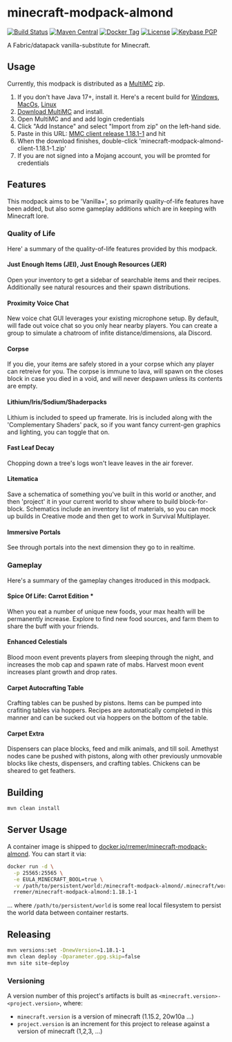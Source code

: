 # minecraft-modpack-almond

[![Build Status](https://img.shields.io/travis/rremer/minecraft-modpack-almond/master)](https://travis-ci.org/github/rremer/minecraft-modpack-almond)
[![Maven Central](https://img.shields.io/maven-central/v/com.github.rremer/minecraft-modpack-almond-client.svg?label=client)](https://search.maven.org/artifact/com.github.rremer/minecraft-modpack-almond-client/1.18.1-1/jar)
[![Docker Tag](https://img.shields.io/docker/v/rremer/minecraft-modpack-almond/1.18.1-1?label=docker)](https://hub.docker.com/repository/docker/rremer/minecraft-modpack-almond/general)
[![License](https://img.shields.io/github/license/rremer/minecraft-modpack-almond)](https://opensource.org/licenses/MIT)
[![Keybase PGP](https://img.shields.io/keybase/pgp/rremer)](https://keybase.io/rremer/pgp_keys.asc)

A Fabric/datapack vanilla-substitute for Minecraft.

## Usage

Currently, this modpack is distributed as a [MultiMC] zip.

1. If you don't have Java 17+, install it. Here's a recent build for [Windows](https://cdn.azul.com/zulu/bin/zulu17.32.13-ca-jdk17.0.2-win_x64.msi), [MacOs](https://www.azul.com/downloads/?version=java-17-lts&os=macos&architecture=x86-64-bit&package=jdk), [Linux](https://www.azul.com/downloads/?version=java-17-lts&os=linux&architecture=x86-64-bit&package=jdk)
2. [Download MultiMC] and install.
3. Open MultiMC and and add login credentials
4. Click "Add Instance" and select "Import from zip" on the left-hand side.
5. Paste in this URL: [MMC client release 1.18.1-1] and hit <Enter> 
6. When the download finishes, double-click 'minecraft-modpack-almond-client-1.18.1-1.zip'
7. If you are not signed into a Mojang account, you will be promted for credentials

## Features

This modpack aims to be 'Vanilla+', so primarily quality-of-life features have been added, but also some gameplay additions which are in keeping with Minecraft lore.

### Quality of Life

Here' a summary of the quality-of-life features provided by this modpack.

#### Just Enough Items (JEI), Just Enough Resources (JER)

Open your inventory to get a sidebar of searchable items and their recipes. Additionally see natural resources and their spawn distributions.

#### Proximity Voice Chat

New voice chat GUI leverages your existing microphone setup. By default, will fade out voice chat so you only hear nearby players. You can create a group to simulate a chatroom of infite distance/dimensions, ala Discord.

#### Corpse

If you die, your items are safely stored in a your corpse which any player can retreive for you. The corpse is immune to lava, will spawn on the closes block in case you died in a void, and will never despawn unless its contents are empty.

#### Lithium/Iris/Sodium/Shaderpacks

Lithium is included to speed up framerate. Iris is included along with the 'Complementary Shaders' pack, so if you want fancy current-gen graphics and lighting, you can toggle that on.

#### Fast Leaf Decay

Chopping down a tree's logs won't leave leaves in the air forever.

#### Litematica

Save a schematica of something you've built in this world or another, and then 'project' it in your current world to show where to build block-for-block. Schematics include an inventory list of materials, so you can mock up builds in Creative mode and then get to work in Survival Multiplayer.

#### Immersive Portals

See through portals into the next dimension they go to in realtime.

### Gameplay

Here's a summary of the gameplay changes itroduced in this modpack.

#### Spice Of Life: Carrot Edition *

When you eat a number of unique new foods, your max health will be permanently increase. Explore to find new food sources, and farm them to share the buff with your friends.

#### Enhanced Celestials

Blood moon event prevents players from sleeping through the night, and increases the mob cap and spawn rate of mabs. Harvest moon event increases plant growth and drop rates.


#### Carpet Autocrafting Table

Crafting tables can be pushed by pistons. Items can be pumped into crafiting tables via hoppers. Recipes are automatically completed in this manner and can be sucked out via hoppers on the bottom of the table. 

#### Carpet Extra

Dispensers can place blocks, feed and milk animals, and till soil. Amethyst nodes cane be pushed with pistons, along with other previously unmovable blocks like chests, dispensers, and crafting tables. Chickens can be sheared to get feathers.


## Building

```sh
mvn clean install
```

## Server Usage

A container image is shipped to [docker.io/rremer/minecraft-modpack-almond]. You can start it via:
```sh
docker run -d \
  -p 25565:25565 \
  -e EULA_MINECRAFT_BOOL=true \
  -v /path/to/persistent/world:/minecraft-modpack-almond/.minecraft/world \
  rremer/minecraft-modpack-almond:1.18.1-1
```
... where ```/path/to/persistent/world``` is some real local filesystem to persist the world data between container restarts.


## Releasing

```sh
mvn versions:set -DnewVersion=1.18.1-1
mvn clean deploy -Dparameter.gpg.skip=false
mvn site site-deploy
```

### Versioning

A version number of this project's artifacts is built as ```<minecraft.version>-<project.version>```, where:
* ```minecraft.version``` is a version of minecraft (1.15.2, 20w10a ...)
* ```project.version``` is an increment for this project to release against a version of minecraft (1,2,3, ...)

[MultiMC]:https://multimc.org/
[Download MultiMC]:https://multimc.org/#Download
[MMC client release 1.18.1-1]:https://repo.maven.apache.org/maven2/com/github/rremer/minecraft-modpack-almond-client/1.18.1-1/minecraft-modpack-almond-client-1.18.1-1.zip
[docker.io/rremer/minecraft-modpack-almond]:https://hub.docker.com/r/rremer/minecraft-modpack-almond/tags
